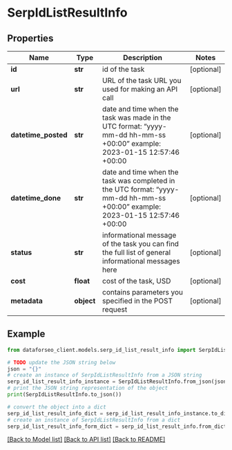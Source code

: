 # SerpIdListResultInfo


## Properties

Name | Type | Description | Notes
------------ | ------------- | ------------- | -------------
**id** | **str** | id of the task | [optional] 
**url** | **str** | URL of the task URL you used for making an API call | [optional] 
**datetime_posted** | **str** | date and time when the task was made in the UTC format: “yyyy-mm-dd hh-mm-ss +00:00” example: 2023-01-15 12:57:46 +00:00 | [optional] 
**datetime_done** | **str** | date and time when the task was completed in the UTC format: “yyyy-mm-dd hh-mm-ss +00:00” example: 2023-01-15 12:57:46 +00:00 | [optional] 
**status** | **str** | informational message of the task you can find the full list of general informational messages here | [optional] 
**cost** | **float** | cost of the task, USD | [optional] 
**metadata** | **object** | contains parameters you specified in the POST request | [optional] 

## Example

```python
from dataforseo_client.models.serp_id_list_result_info import SerpIdListResultInfo

# TODO update the JSON string below
json = "{}"
# create an instance of SerpIdListResultInfo from a JSON string
serp_id_list_result_info_instance = SerpIdListResultInfo.from_json(json)
# print the JSON string representation of the object
print(SerpIdListResultInfo.to_json())

# convert the object into a dict
serp_id_list_result_info_dict = serp_id_list_result_info_instance.to_dict()
# create an instance of SerpIdListResultInfo from a dict
serp_id_list_result_info_form_dict = serp_id_list_result_info.from_dict(serp_id_list_result_info_dict)
```
[[Back to Model list]](../README.md#documentation-for-models) [[Back to API list]](../README.md#documentation-for-api-endpoints) [[Back to README]](../README.md)


